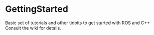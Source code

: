 # GettingStarted
Basic set of tutorials and other tidbits to get started with ROS and C++
Consult the wiki for details.
